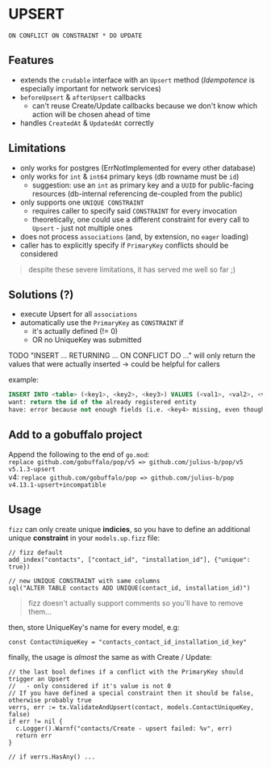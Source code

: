 # UPSERT
`ON CONFLICT ON CONSTRAINT * DO UPDATE`

## Features
- extends the `crudable` interface with an `Upsert` method (_Idempotence_ is especially important for network services)
- `beforeUpsert` & `afterUpsert` callbacks
  - can't reuse Create/Update callbacks because we don't know which action will be chosen ahead of time
- handles `CreatedAt` & `UpdatedAt` correctly

## Limitations
- only works for postgres (ErrNotImplemented for every other database)
- only works for `int` & `int64` primary keys (db rowname must be `id`)
  - suggestion: use an `int` as primary key and a `UUID` for public-facing resources (db-internal referencing de-coupled from the public)
- only supports one `UNIQUE CONSTRAINT`
  - requires caller to specify said `CONSTRAINT` for every invocation
  - theoretically, one could use a different constraint for every call to `Upsert` - just not multiple ones
- does not process `associations` (and, by extension, no `eager` loading)
- caller has to explicitly specify if `PrimaryKey` conflicts should be considered
> despite these severe limitations, it has served me well so far ;)

## Solutions (?)
- execute Upsert for all `associations`
- automatically use the `PrimaryKey` as `CONSTRAINT` if
  - it's actually defined (!= 0)
  - OR no UniqueKey was submitted

TODO "INSERT ... RETURNING ... ON CONFLICT DO ..." will only return the values that were actually inserted -> could be helpful for callers

example:
```sql
INSERT INTO <table> (<key1>, <key2>, <key3>) VALUES (<val1>, <val2>, <val3>) ON CONFLICT ON CONSTRAINT <table>_<key1>_<key2>_key DO UPDATE SET <key1>=<val1>, <key2>=<val2>, <key3>=<val3> returning id;
want: return the id of the already registered entity
have: error because not enough fields (i.e. <key4> missing, even though <key1> & <key2> already exist)
```

## Add to a gobuffalo project
Append the following to the end of `go.mod`:\
`replace github.com/gobuffalo/pop/v5 => github.com/julius-b/pop/v5 v5.1.3-upsert`\
v4: `replace github.com/gobuffalo/pop => github.com/julius-b/pop v4.13.1-upsert+incompatible`

## Usage
`fizz` can only create unique **indicies**, so you have to define an additional unique **constraint** in your `models.up.fizz` file:
```golang
// fizz default
add_index("contacts", ["contact_id", "installation_id"], {"unique": true})

// new UNIQUE CONSTRAINT with same columns 
sql("ALTER TABLE contacts ADD UNIQUE(contact_id, installation_id)")
```
> fizz doesn't actually support comments so you'll have to remove them...

then, store UniqueKey's name for every model, e.g:
```golang
const ContactUniqueKey = "contacts_contact_id_installation_id_key"
```

finally, the usage is *almost* the same as with Create / Update:
```golang
// the last bool defines if a conflict with the PrimaryKey should trigger an Upsert
//   - only considered if it's value is not 0
// If you have defined a special constraint then it should be false, otherwise probably true
verrs, err := tx.ValidateAndUpsert(contact, models.ContactUniqueKey, false)
if err != nil {
  c.Logger().Warnf("contacts/Create - upsert failed: %v", err)
  return err
}

// if verrs.HasAny() ...
```
